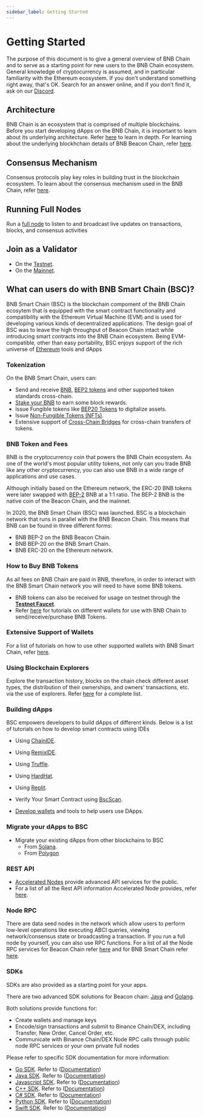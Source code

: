 ```yaml
---
sidebar_label: Getting Started
---
```

# Getting Started
The purpose of this document is to give a general overview of BNB Chain and to serve as a starting point for new users to the BNB Chain ecosystem. General knowledge of cryptocurrency is assumed, and in particular familiarity with the Ethereum ecosystem. If you don't understand something right away, that's OK. Search for an answer online, and if you don't find it, ask on our [Discord](http://discord.com/invite/bnbchain). 

## Architecture 
BNB Chain is an ecosystem that is comprised of multiple blockchains. Before you start developing dApps on the BNB Chain, it is important to learn about its underlying architecture. Refer [here](./learn/cross-chain.md) to learn in depth. For learning about the underlying blockhchain details of BNB Beacon Chain, refer [here](learn/beaconIntro.md#technology-details).

## Consensus Mechanism 
Consensus protocols play key roles in building trust in the blockchain ecosystem. To learn about the consensus mechanism used in the BNB Chain, refer [here](./learn/consensus.md).

## Running Full Nodes 
Run a [full node](./validator/fullnode.md) to listen to and broadcast live updates on transactions, blocks, and consensus activities

## Join as a Validator 
- On the [Testnet](./validator/guideline-testnet.md). 
- On the [Mainnet](./validator/guideline-mainnet.md).

## What can users do with BNB Smart Chain (BSC)?
BNB Smart Chain (BSC) is the blockchain compoment of the BNB Chain ecosytem that is equipped with the smart contract functionality and compatibility with the Ethereum Virtual Machine (EVM) and is used for developing various kinds of decentralized applications. The design goal of BSC was to leave the high throughput of Beacon Chain intact while introducing smart contracts into the BNB Chain ecosystem. Being EVM-compatible, other than easy portability, BSC enjoys support of the rich universe of [Ethereum](https://academy.binance.com/en/articles/what-is-ethereum) tools and dApps

### Tokenization
On the BNB Smart Chain, users can: 
- Send and receive [BNB](binance.md#transfer-testnet-bnb-from-bsc-to-bc), [BEP2 tokens](./wallet/binance.md#swap-testnet-bep2-token-to-its-bep20-equivalent) and other supported token standards cross-chain.
- [Stake your BNB](wallet/staking.md) to earn some block rewards.
- Issue Fungible tokens like [BEP20 Tokens](./BEP20.md) to digitalize assets.
- Issue [Non-Fungible Tokens (NFTs)](./ERC721.md).
- Extensive support of [Cross-Chain Bridges](./learn/cross-chain-bridges.md) for cross-chain transfers of tokens.

### BNB Token and Fees
BNB is the cryptocurrency coin that powers the BNB Chain ecosystem. As one of the world's most popular utility tokens, not only can you trade BNB like any other cryptocurrency, you can also use BNB in a wide range of applications and use cases. 

Although initially based on the Ethereum network, the ERC-20 BNB tokens were later swapped with [BEP-2](https://github.com/bnb-chain/BEPs/blob/master/BEP2.md) BNB at a 1:1 ratio. The BEP-2 BNB is the native coin of the Beacon Chain, and the mainnet.

In 2020, the BNB Smart Chain (BSC) was launched. BSC is a blockchain network that runs in parallel with the BNB Beacon Chain. This means that BNB can be found in three different forms:

- BNB BEP-2 on the BNB Beacon Chain.
- BNB BEP-20 on the BNB Smart Chain.
- BNB ERC-20 on the Ethereum network.

### How to Buy BNB Tokens
As all fees on BNB Chain are paid in BNB, therefore, in order to interact with the BNB Smart Chain network you will need to have some BNB tokens. 
- BNB tokens can also be received for usage on testnet through the **[Testnet Faucet](https://testnet.binance.org/faucet-smart)**.
- Refer [here](wallets/wallet-tutorial-overview) for tutorials on different wallets for use with BNB Chain to send/receive/purchase BNB Tokens.

### Extensive Support of Wallets
For a list of tutorials on how to use other supported wallets with BNB Smart Chain, refer [here](wallets/wallet-tutorial-overview.md).

### Using Blockchain Explorers
Explore the transaction history, blocks on the chain check different asset types, the distribution of their ownerships, and owners' transactions, etc. via the use of explorers. Refer [here](./BSCexplorers.md) for a complete list.

### Building dApps
BSC empowers developers to build dApps of different kinds. Below is a list of tutorials on how to develop smart contracts using IDEs
- Using [ChainIDE](./chainide.md).
- Using [RemixIDE](./remix-new.md).
- Using [Truffle](./truffle-new.md).
- Using [HardHat](./hardhat-new.md).
- Using [Replit](./replit.md).

- Verify Your Smart Contract using [BscScan](./verify.md).
- [Develop wallets](wallet/wallet_api.md) and tools to help users use DApps.

### Migrate your dApps to BSC
- Migrate your existing dApps from other blockchains to BSC
  - From [Solana](./migration/non-evm-chains/solana/architecture-comparison.md).
  - From [Polygon](./migration/evm-chains/chain-comparison.md)

### REST API
- [Accelerated Nodes](beaconchain/develop/node/nodetypes.md) provide advanced API services for the public.
- For a list of all the Rest API information Accelerated Node provides, refer [here](beaconchain/develop/api-reference/dex-api/paths). 

### Node RPC
There are data seed nodes in the network which allow users to perform low-level operations like executing ABCI queries, viewing network/consensus state or broadcasting a transaction.
If you run a full node by yourself, you can also use RPC functions. For a list of all the Node RPC services for Beacon Chain refer [here](beaconchain/develop/api-reference/node-rpc.md) and for BNB Smart Chain refer [here](rpc.md).

### SDKs

SDKs are also provided as a starting point for your apps.

There are two advanced SDK solutions for Beacon chain: [Java](https://github.com/bnb-chain/java-sdk) and [Golang](https://github.com/bnb-chain/go-sdk).

Both solutions provide functions for:

* Create wallets and manage keys
* Encode/sign transactions and submit to Binance Chain/DEX, including Transfer, New Order, Cancel Order, etc.
* Communicate with Binance Chain/DEX Node RPC calls through public node RPC services or your own private full nodes

Please refer to specific SDK documentation for more information:

- [Go SDK](https://github.com/bnb-chain/go-sdk). Refer to ([Documentation](https://github.com/bnb-chain/go-sdk/wiki))
- [Java SDK](https://github.com/bnb-chain/java-sdk). Refer to ([Documentation](https://github.com/bnb-chain/java-sdk/wiki))
- [Javascript SDK](https://github.com/bnb-chain/javascript-sdk). Refer to ([Documentation](https://github.com/bnb-chain/javascript-sdk/wiki))
- [C++ SDK](https://github.com/bnb-chain/cplusplus-sdk). Refer to ([Documentation](https://github.com/bnb-chain/cplusplus-sdk/wiki))
- [C# SDK](https://github.com/bnb-chain/csharp-sdk). Refer to ([Documentation](https://github.com/bnb-chain/csharp-sdk))
- [Python SDK](https://github.com/bnb-chain/python-sdk).  Refer to ([Documentation](https://github.com/bnb-chain/python-sdk))
- [Swift SDK](https://github.com/bnb-chain/swift-sdk).  Refer to ([Documentation](https://github.com/bnb-chain/swift-sdk/blob/master/README.md))
